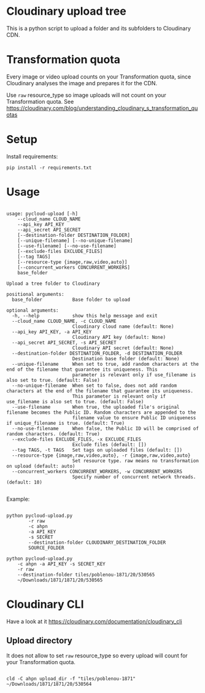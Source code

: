 Cloudinary upload tree
====

This is a python script to upload a folder and its subfolders to Cloudinary CDN.

Transformation quota
===

Every image or video upload counts on your Transformation quota, since Cloudinary
analyses the image and prepares it for the CDN.

Use `raw` resource_type so image uploads will not count on your Transformation quota. 
See https://cloudinary.com/blog/understanding_cloudinary_s_transformation_quotas 

Setup
===

Install requirements:

    pip install -r requirements.txt
   
   
Usage
==

```commandline

usage: pycloud-upload [-h] 
    --cloud_name CLOUD_NAME 
    --api_key API_KEY 
    --api_secret API_SECRET
    [--destination-folder DESTINATION_FOLDER] 
    [--unique-filename] [--no-unique-filename] 
    [--use-filename] [--no-use-filename] 
    [--exclude-files EXCLUDE_FILES] 
    [--tag TAGS] 
    [--resource-type {image,raw,video,auto}]
    [--concurrent_workers CONCURRENT_WORKERS]
    base_folder

Upload a tree folder to Cloudinary

positional arguments:
  base_folder           Base folder to upload

optional arguments:
  -h, --help            show this help message and exit
  --cloud_name CLOUD_NAME, -c CLOUD_NAME
                        Cloudinary cloud name (default: None)
  --api_key API_KEY, -a API_KEY
                        Cloudinary API key (default: None)
  --api_secret API_SECRET, -s API_SECRET
                        Cloudinary API secret (default: None)
  --destination-folder DESTINATION_FOLDER, -d DESTINATION_FOLDER
                        Destination base folder (default: None)
  --unique-filename     When set to true, add random characters at the end of the filename that guarantee its uniqueness. This
                        parameter is relevant only if use_filename is also set to true. (default: False)
  --no-unique-filename  When set to false, does not add random characters at the end of the filename that guarantee its uniqueness.
                        This parameter is relevant only if use_filename is also set to true. (default: False)
  --use-filename        When true, the uploaded file's original filename becomes the Public ID. Random characters are appended to the
                        filename value to ensure Public ID uniqueness if unique_filename is true. (default: True)
  --no-use-filename     When false, the Public ID will be comprised of random characters. (default: True)
  --exclude-files EXCLUDE_FILES, -x EXCLUDE_FILES
                        Exclude files (default: [])
  --tag TAGS, -t TAGS   Set tags on uploaded files (default: [])
  --resource-type {image,raw,video,auto}, -r {image,raw,video,auto}
                        Set resource type. raw means no transformation on upload (default: auto)
  --concurrent_workers CONCURRENT_WORKERS, -w CONCURRENT_WORKERS
                        Specify number of concurrent network threads. (default: 10)


```


Example:
```commandline

python pycloud-upload.py
        -r raw                
        -c ahpn 
        -a API_KEY 
        -s SECRET
        --destination-folder CLOUDINARY_DESTINATION_FOLDER 
        SOURCE_FOLDER

python pycloud-upload.py
    -c ahpn -a API_KEY -s SECRET_KEY
    -r raw 
    --destination-folder tiles/poblenou-1871/20/530565 
    ~/Downloads/1871/1871/20/530565

```

# Cloudinary CLI

Have a look at it https://cloudinary.com/documentation/cloudinary_cli

## Upload directory

It does not allow to set `raw` resource_type so every upload will count for your
Transformation quota.

```commandline

cld -C ahpn upload_dir -f "tiles/poblenou-1871" ~/Downloads/1871/1871/20/530564

```
